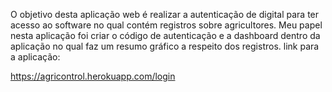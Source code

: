 O objetivo desta aplicação web é realizar a autenticação de digital para ter acesso ao software no qual contém registros sobre agricultores. Meu papel nesta aplicação foi criar o código de autenticação e a dashboard dentro da aplicação no qual faz um resumo gráfico a respeito dos registros.
link para a aplicação:

https://agricontrol.herokuapp.com/login
